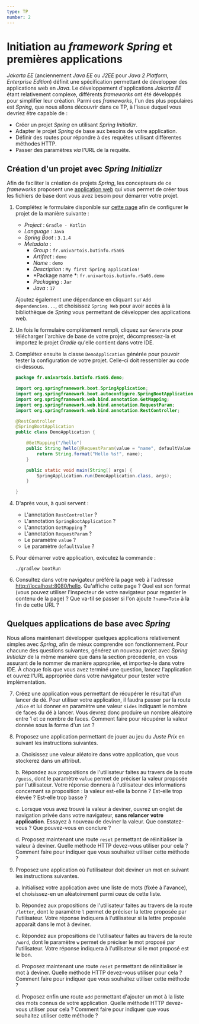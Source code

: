 ```yaml
---
type: TP
number: 2
---
```


# Initiation au *framework* *Spring* et premières applications

*Jakarta EE* (anciennement *Java EE* ou *J2EE* pour *Java 2 Platform, Enterprise
Edition*) définit une spécification permettant de développer des applications
web en *Java*.
Le développement d'applications *Jakarta EE* étant relativement complexe,
différents *frameworks* ont été développés pour simplifier leur création.
Parmi ces *frameworks*, l'un des plus populaires est *Spring*, que nous allons
découvrir dans ce TP, à l'issue duquel vous devriez être capable de :

- Créer un projet *Spring* en utilisant *Spring Initializr*.
- Adapter le projet *Spring* de base aux besoins de votre application.
- Définir des routes pour répondre à des requêtes utilisant différentes méthodes
  HTTP.
- Passer des paramètres *via* l'URL de la requête.

## Création d'un projet avec *Spring Initializr*

Afin de faciliter la création de projets *Spring*, les concepteurs de ce
*frameworks* proposent une [application web](https://start.spring.io) qui
vous permet de créer tous les fichiers de base dont vous avez besoin pour
démarrer votre projet.

1. Complétez le formulaire disponible sur [cette page](https://start.spring.io)
   afin de configurer le projet de la manière suivante :

   - *Project* : `Gradle - Kotlin`
   - *Language* : `Java`
   - *Spring Boot* : `3.1.4`
   - *Metadata* :
     - *Group* : `fr.univartois.butinfo.r5a05`
     - *Artifact* : `demo`
     - *Name* : `demo`
     - *Description* : `My first Spring application!`
     - *Package name *: `fr.univartois.butinfo.r5a05.demo`
     - *Packaging* : `Jar`
     - *Java* : `17`

   Ajoutez également une dépendance en cliquant sur `Add dependencies...`, et
   choisissez `Spring Web` pour avoir accès à la bibliothèque de *Spring*
   vous permettant de développer des applications web.

2. Un fois le formulaire complètement rempli, cliquez sur `Generate` pour
   télécharger l'archive de base de votre projet, décompressez-la et importez
   le projet *Gradle* qu'elle contient dans votre IDE.

3. Complétez ensuite la classe `DemoApplication` générée pour pouvoir tester
   la configuration de votre projet.
   Celle-ci doit ressembler au code ci-dessous.

   ```java
   package fr.univartois.butinfo.r5a05.demo;

   import org.springframework.boot.SpringApplication;
   import org.springframework.boot.autoconfigure.SpringBootApplication;
   import org.springframework.web.bind.annotation.GetMapping;
   import org.springframework.web.bind.annotation.RequestParam;
   import org.springframework.web.bind.annotation.RestController;

   @RestController
   @SpringBootApplication
   public class DemoApplication {

       @GetMapping("/hello")
       public String hello(@RequestParam(value = "name", defaultValue = "World") String name) {
           return String.format("Hello %s!", name);
       }

       public static void main(String[] args) {
           SpringApplication.run(DemoApplication.class, args);
       }

   }
   ```

4. D'après vous, à quoi servent :

   - L'annotation `RestController` ?
   - L'annotation `SpringBootApplication` ?
   - L'annotation `GetMapping` ?
   - L'annotation `RequestParam` ?
   - Le paramètre `value` ?
   - Le paramètre `defaultValue` ?

5. Pour démarrer votre application, exécutez la commande :

   ```
   ./gradlew bootRun
   ```

6. Consultez dans votre navigateur préféré la page web à l'adresse
   [http://localhost:8080/hello](http://localhost:8080/hello).
   Qu'affiche cette page ?
   Quel est son format (vous pouvez utiliser l'inspecteur de votre navigateur
   pour regarder le contenu de la page) ?
   Que va-til se passer si l'on ajoute `?name=Toto` à la fin de cette URL ?

## Quelques applications de base avec *Spring*

Nous allons maintenant développer quelques applications relativement simples
avec *Spring*, afin de mieux comprendre son fonctionnement.
Pour chacune des questions suivantes, générez un nouveau projet avec *Spring
Initializr* de la même manière que dans la section précédente, en vous assurant
de le nommer de manière appropriée, et importez-le dans votre IDE.
À chaque fois que vous avez terminé une question, lancez l'application et
ouvrez l'URL appropriée dans votre navigateur pour tester votre implémentation.

7. Créez une application vous permettant de récupérer le résultat d'un lancer
   de dé.
   Pour utiliser votre application, il faudra passer par la route `/dice` et
   lui donner en paramètre une valeur `sides` indiquant le nombre de faces du
   dé à lancer.
   Vous devrez donc produire un nombre aléatoire entre $1$ et ce nombre de
   faces.
   Comment faire pour récupérer la valeur donnée sous la forme d'un `int` ?

8. Proposez une application permettant de jouer au jeu du *Juste Prix* en
   suivant les instructions suivantes.

   a. Choisissez une valeur aléatoire dans votre application, que vous
      stockerez dans un attribut.

   b. Répondez aux propositions de l'utilisateur faites au travers de la route
      `/guess`, dont le paramètre `value` permet de préciser la valeur proposée
      par l'utilisateur.
      Votre réponse donnera à l'utilisateur des informations concernant sa
      proposition : la valeur est-elle la bonne ?
      Est-elle trop élevée ?
      Est-elle trop basse ?

   c. Lorsque vous avez trouvé la valeur à deviner, ouvrez un onglet de
      navigation privée dans votre navigateur, **sans relancer votre
      application**.
      Essayez à nouveau de deviner la valeur.
      Que constatez-vous ?
      Que pouvez-vous en conclure ?

   d. Proposez maintenant une route `reset` permettant de réinitialiser la
      valeur à deviner.
      Quelle méthode HTTP devez-vous utiliser pour cela ?
      Comment faire pour indiquer que vous souhaitez utiliser cette méthode ?

9. Proposez une application où l'utilisateur doit deviner un mot en suivant les
   instructions suivantes.

   a. Initialisez votre application avec une liste de mots (fixée à l'avance),
      et choisissez-en un aléatoirement parmi ceux de cette liste.

   b. Répondez aux propositions de l'utilisateur faites au travers de la route
      `/letter`, dont le paramètre `l` permet de préciser la lettre proposée
      par l'utilisateur.
      Votre réponse indiquera à l'utilisateur si la lettre proposée apparaît
      dans le mot à deviner.

   c. Répondez aux propositions de l'utilisateur faites au travers de la route
      `/word`, dont le paramètre `w` permet de préciser le mot proposé par
      l'utilisateur.
      Votre réponse indiquera à l'utilisateur si le mot proposé est le bon.

   d. Proposez maintenant une route `reset` permettant de réinitialiser le mot
      à deviner.
      Quelle méthode HTTP devez-vous utiliser pour cela ?
      Comment faire pour indiquer que vous souhaitez utiliser cette méthode ?

   d. Proposez enfin une route `add` permettant d'ajouter un mot à la liste
      des mots connus de votre application.
      Quelle méthode HTTP devez-vous utiliser pour cela ?
      Comment faire pour indiquer que vous souhaitez utiliser cette méthode ?
